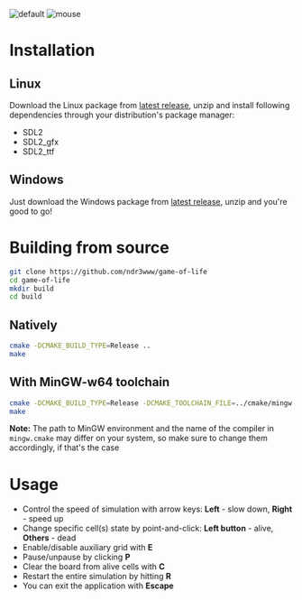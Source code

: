 ![default](https://github.com/ndr3www/game-of-life/assets/164680506/e554f5ff-af9d-43b2-86fc-b9932d9717ac) ![mouse](https://github.com/user-attachments/assets/6dc48ef0-d5cc-4330-8f48-56eea50a2027)


# Installation

## Linux
Download the Linux package from [latest release](https://github.com/ndr3www/game-of-life/releases/latest), unzip and install following dependencies through your distribution's package manager:
- SDL2
- SDL2_gfx
- SDL2_ttf

## Windows
Just download the Windows package from [latest release](https://github.com/ndr3www/game-of-life/releases/latest), unzip and you're good to go!
# Building from source
```bash
git clone https://github.com/ndr3www/game-of-life
cd game-of-life
mkdir build
cd build
```
## Natively
```bash
cmake -DCMAKE_BUILD_TYPE=Release ..
make
```
## With MinGW-w64 toolchain
```bash
cmake -DCMAKE_BUILD_TYPE=Release -DCMAKE_TOOLCHAIN_FILE=../cmake/mingw.cmake ..
make
```
**Note:** The path to MinGW environment and the name of the compiler in `mingw.cmake` may differ on your system, so make sure to change them accordingly, if that's the case
# Usage
- Control the speed of simulation with arrow keys: **Left** - slow down, **Right** - speed up
- Change specific cell(s) state by point-and-click: **Left button** - alive, **Others** - dead
- Enable/disable auxiliary grid with **E**
- Pause/unpause by clicking **P**
- Clear the board from alive cells with **C**
- Restart the entire simulation by hitting **R**
- You can exit the application with **Escape**

